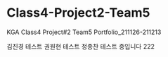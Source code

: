 # Class4-Project2-Team5
KGA Class4 Project#2 Team5 Portfolio_211126-211213

김진경 테스트
권원현 테스트
정종찬 테스트 중입니다 222